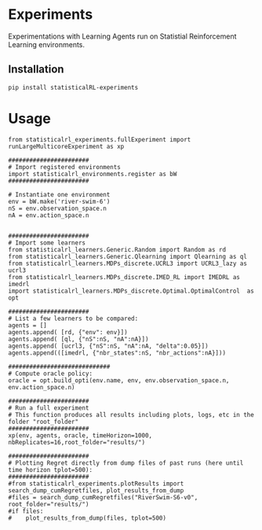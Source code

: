 # Experiments
Experimentations with Learning Agents run on Statistial Reinforcement Learning environments.


## Installation
    pip install statisticalRL-experiments

# Usage


    from statisticalrl_experiments.fullExperiment import runLargeMulticoreExperiment as xp
    
    #######################
    # Import registered environments
    import statisticalrl_environments.register as bW
    #######################
    
    # Instantiate one environment
    env = bW.make('river-swim-6')
    nS = env.observation_space.n
    nA = env.action_space.n
    
    
    #######################
    # Import some learners
    from statisticalrl_learners.Generic.Random import Random as rd
    from statisticalrl_learners.Generic.Qlearning import Qlearning as ql
    from statisticalrl_learners.MDPs_discrete.UCRL3 import UCRL3_lazy as ucrl3
    from statisticalrl_learners.MDPs_discrete.IMED_RL import IMEDRL as imedrl
    import statisticalrl_learners.MDPs_discrete.Optimal.OptimalControl  as opt
    
    #######################
    # List a few learners to be compared:
    agents = []
    agents.append( [rd, {"env": env}])
    agents.append( [ql, {"nS":nS, "nA":nA}])
    agents.append( [ucrl3, {"nS":nS, "nA":nA, "delta":0.05}])
    agents.append(([imedrl, {"nbr_states":nS, "nbr_actions":nA}]))
        
    #############################
    # Compute oracle policy:
    oracle = opt.build_opti(env.name, env, env.observation_space.n, env.action_space.n)
    
    #######################
    # Run a full experiment
    # This function produces all results including plots, logs, etc in the folder "root_folder" 
    #######################
    xp(env, agents, oracle, timeHorizon=1000, nbReplicates=16,root_folder="results/")
    
    #######################
    # Plotting Regret directly from dump files of past runs (here until time horizon tplot=500):
    #######################    
    #from statisticalrl_experiments.plotResults import search_dump_cumRegretfiles, plot_results_from_dump
    #files = search_dump_cumRegretfiles("RiverSwim-S6-v0", root_folder="results/")
    #if files:
    #    plot_results_from_dump(files, tplot=500)
